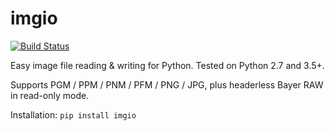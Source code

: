 # imgio

[![Build Status](https://travis-ci.org/toaarnio/imgio.svg?branch=master)](https://travis-ci.org/toaarnio/imgio)

Easy image file reading &amp; writing for Python. Tested on Python 2.7 and 3.5+.

Supports PGM / PPM / PNM / PFM / PNG / JPG, plus headerless Bayer RAW in read-only mode.

Installation: `pip install imgio`
